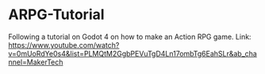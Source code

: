 # ARPG-Tutorial

Following a tutorial on Godot 4 on how to make an Action RPG game.
Link: https://www.youtube.com/watch?v=0mUoRdYe0s4&list=PLMQtM2GgbPEVuTgD4Ln17ombTg6EahSLr&ab_channel=MakerTech
